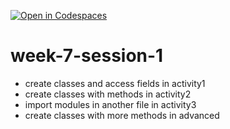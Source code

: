 [![Open in Codespaces](https://classroom.github.com/assets/launch-codespace-2972f46106e565e64193e422d61a12cf1da4916b45550586e14ef0a7c637dd04.svg)](https://classroom.github.com/open-in-codespaces?assignment_repo_id=17026733)
# week-7-session-1

- create classes and access fields in activity1
- create classes with methods in activity2
- import modules in another file in activity3
- create classes with more methods in advanced

